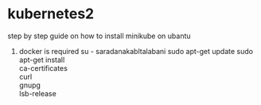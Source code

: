 # kubernetes2
step by step guide on how to install minikube on ubantu
1. docker is required
 su - saradanakabltalabani
sudo apt-get update
sudo apt-get install \
    ca-certificates \
    curl \
    gnupg \
    lsb-release

